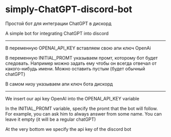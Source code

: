 # simply-ChatGPT-discord-bot
Простой бот для интеграции ChatGPT в дискорд

A simple bot for integrating ChatGPT into discord

-------------------------------------------------------------------------------------------------------------------------------

В переменную OPENAI_API_KEY вставляем свою апи ключ OpenAi

В переменную INITIAL_PROMT указываем промт, которому бот будет следовать. Например можно задать ему чтобы он всегда отвечал
от какого-нибудь имени. Можно оставить пустым (будет обычный chatGPT)

В самом низу указываем апи ключ бота дискорд

-------------------------------------------------------------------------------------------------------------------------------

We insert our api key OpenAI into the OPENAI_API_KEY variable

In the INITIAL_PROMT variable, specify the promt that the bot will follow. For example, you can ask him to always answer
from some name. You can leave it empty (it will be a regular chatGPT)

At the very bottom we specify the api key of the discord bot
